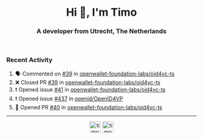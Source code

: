 <h1 align="center">Hi 👋, I'm Timo</h1>
<h3 align="center">A developer from Utrecht, The Netherlands</h3>
<br/>
<!-- https://github.com/rahuldkjain/github-profile-readme-generator --!>

<!--  <p align="left"><img src="https://github-readme-stats.vercel.app/api?username=timoglastra&show_icons=true&count_private=true&" alt="timoglastra" /></p> --!>

<!--
Github language stats
<p align="left"><img src="https://github-readme-stats.vercel.app/api/top-langs/?username=timoglastra&layout=compact" alt="timoglastra" /><p>
-->

<!-- Codestats language stats -->
<!-- <p align="left"><img src="https://codestats-readme.vercel.app/api/top-langs/?username=timoglastra&layout=compact&language_count=12" alt="timoglastra" /><p>    --!>
  
<h3>Recent Activity</h3>

<!--START_SECTION:activity-->
1. 🗣 Commented on [#39](https://github.com/openwallet-foundation-labs/oid4vc-ts/pull/39#issuecomment-2679875991) in [openwallet-foundation-labs/oid4vc-ts](https://github.com/openwallet-foundation-labs/oid4vc-ts)
2. ❌ Closed PR [#39](https://github.com/openwallet-foundation-labs/oid4vc-ts/pull/39) in [openwallet-foundation-labs/oid4vc-ts](https://github.com/openwallet-foundation-labs/oid4vc-ts)
3. ❗ Opened issue [#41](https://github.com/openwallet-foundation-labs/oid4vc-ts/issues/41) in [openwallet-foundation-labs/oid4vc-ts](https://github.com/openwallet-foundation-labs/oid4vc-ts)
4. ❗ Opened issue [#437](https://github.com/openid/OpenID4VP/issues/437) in [openid/OpenID4VP](https://github.com/openid/OpenID4VP)
5. 💪 Opened PR [#40](https://github.com/openwallet-foundation-labs/oid4vc-ts/pull/40) in [openwallet-foundation-labs/oid4vc-ts](https://github.com/openwallet-foundation-labs/oid4vc-ts)
<!--END_SECTION:activity-->

---

<p align="center">
<a href="https://twitter.com/timoglastra" target="blank"><img align="center" src="https://cdn.jsdelivr.net/npm/simple-icons@3.0.1/icons/twitter.svg" alt="timoglastra" height="30" width="30" /></a>
<a href="https://linkedin.com/in/timoglastra" target="blank"><img align="center" src="https://cdn.jsdelivr.net/npm/simple-icons@3.0.1/icons/linkedin.svg" alt="timoglastra" height="30" width="30" /></a>
</p>



